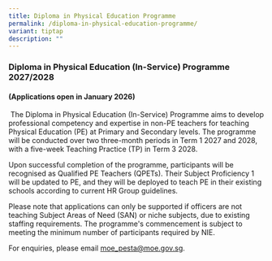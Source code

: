 ```yaml
---
title: Diploma in Physical Education Programme
permalink: /diploma-in-physical-education-programme/
variant: tiptap
description: ""
---
```

<h3><strong>Diploma in Physical Education (In-Service) Programme 2027/2028</strong></h3>
<h4>(Applications open in January 2026)</h4>
<p>&nbsp;The Diploma in Physical Education (In-Service) Programme aims to
develop professional competency and expertise in non-PE teachers for teaching
Physical Education (PE) at Primary and Secondary levels. The programme
will be conducted over two three-month periods in Term 1 2027 and 2028,
with a five-week Teaching Practice (TP) in Term 3 2028.</p>
<p></p>
<p>Upon successful completion of the programme, participants will be recognised
as Qualified PE Teachers (QPETs). Their Subject Proficiency 1 will be updated
to PE, and they will be deployed to teach PE in their existing schools
according to current HR Group guidelines.</p>
<p></p>
<p>Please note that applications can only be supported if officers are not
teaching Subject Areas of Need (SAN) or niche subjects, due to existing
staffing requirements. The programme's commencement is subject to meeting
the minimum number of participants required by NIE.</p>
<p>For enquiries, please email <a href="mailto:moe_pesta@moe.gov.sg" rel="noopener noreferrer nofollow" target="_blank">moe_pesta@moe.gov.sg</a>.</p>
<p>&nbsp;</p>